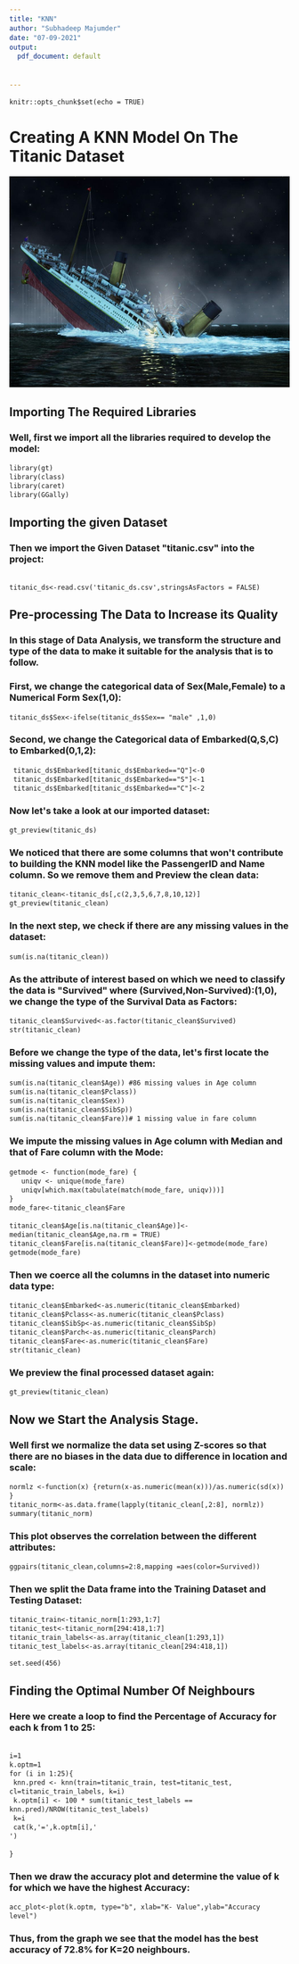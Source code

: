 ```yaml
---
title: "KNN"
author: "Subhadeep Majumder"
date: "07-09-2021"
output:
  pdf_document: default
  
  
---
```


```{r setup, include=FALSE}
knitr::opts_chunk$set(echo = TRUE)
```
# Creating A KNN Model On The Titanic Dataset

![Sinking of the Titanic](titanic.jpg)

## Importing The Required Libraries
### Well, first we import all the libraries required to develop the model:
```{r echo=TRUE,message=FALSE,warning=FALSE}
library(gt)
library(class)
library(caret)
library(GGally)

```
## Importing the given Dataset
### Then we import the Given Dataset "titanic.csv" into the project:
```{r echo=TRUE}

titanic_ds<-read.csv('titanic_ds.csv',stringsAsFactors = FALSE)
```

## Pre-processing The Data to Increase its Quality
### In this stage of Data Analysis, we transform the structure and type of the data to make it suitable for the analysis that is to follow.
### First, we change the categorical data of Sex(Male,Female) to a Numerical Form Sex(1,0): 
```{r echo=TRUE}
titanic_ds$Sex<-ifelse(titanic_ds$Sex== "male" ,1,0)
```

### Second, we change the Categorical data of Embarked(Q,S,C) to Embarked(0,1,2):
```{r echo=TRUE}
 titanic_ds$Embarked[titanic_ds$Embarked=="Q"]<-0
 titanic_ds$Embarked[titanic_ds$Embarked=="S"]<-1
 titanic_ds$Embarked[titanic_ds$Embarked=="C"]<-2
```

### Now let's take a look at our imported dataset:
```{r echo=TRUE}
gt_preview(titanic_ds)

```
### We noticed that there are some columns that won't contribute to building the KNN model like the PassengerID and Name column. So we remove them and Preview the clean data:
```{r echo=TRUE}
titanic_clean<-titanic_ds[,c(2,3,5,6,7,8,10,12)]
gt_preview(titanic_clean)
```
### In the next step, we check if there are any missing values in the dataset:
```{r echo=TRUE}
sum(is.na(titanic_clean))

```

### As the attribute of interest based on which we need to classify the data is "Survived" where (Survived,Non-Survived):(1,0), we change the type of the Survival Data as Factors:
```{r echo=TRUE}
titanic_clean$Survived<-as.factor(titanic_clean$Survived)
str(titanic_clean)
```

### Before we change the type of the data, let's first locate the missing values and impute them:
```{r echo=TRUE}
sum(is.na(titanic_clean$Age)) #86 missing values in Age column
sum(is.na(titanic_clean$Pclass))
sum(is.na(titanic_clean$Sex))
sum(is.na(titanic_clean$SibSp))
sum(is.na(titanic_clean$Fare))# 1 missing value in fare column

```

### We impute the missing values in Age column with Median and that of Fare column with the Mode:
```{r echo=TRUE}
getmode <- function(mode_fare) {
   uniqv <- unique(mode_fare)
   uniqv[which.max(tabulate(match(mode_fare, uniqv)))]
}
mode_fare<-titanic_clean$Fare

titanic_clean$Age[is.na(titanic_clean$Age)]<-median(titanic_clean$Age,na.rm = TRUE)
titanic_clean$Fare[is.na(titanic_clean$Fare)]<-getmode(mode_fare)
getmode(mode_fare)
```

### Then we coerce all the columns in the dataset into numeric data type:
```{r echo=TRUE}
titanic_clean$Embarked<-as.numeric(titanic_clean$Embarked)
titanic_clean$Pclass<-as.numeric(titanic_clean$Pclass)
titanic_clean$SibSp<-as.numeric(titanic_clean$SibSp)
titanic_clean$Parch<-as.numeric(titanic_clean$Parch)
titanic_clean$Fare<-as.numeric(titanic_clean$Fare)
str(titanic_clean)
```

### We preview the final processed dataset again:
```{r echo=TRUE}
gt_preview(titanic_clean)
```

## Now we Start the Analysis Stage.

### Well first we normalize the data set using Z-scores so that there are no biases in the data due to difference in location and scale:

```{r echo=TRUE,warning=FALSE}
normlz <-function(x) {return(x-as.numeric(mean(x)))/as.numeric(sd(x)) }
titanic_norm<-as.data.frame(lapply(titanic_clean[,2:8], normlz))
summary(titanic_norm)
```

### This plot observes the correlation between the different attributes: 
```{r echo=TRUE,warning=FALSE}
ggpairs(titanic_clean,columns=2:8,mapping =aes(color=Survived))
```

### Then we split the Data frame into the Training Dataset and Testing Dataset:

```{r echo=TRUE}
titanic_train<-titanic_norm[1:293,1:7]
titanic_test<-titanic_norm[294:418,1:7]
titanic_train_labels<-as.array(titanic_clean[1:293,1]) 
titanic_test_labels<-as.array(titanic_clean[294:418,1])
```


```{r include=FALSE}
set.seed(456)

```
## Finding the Optimal Number Of Neighbours
### Here we create a loop to find the Percentage of Accuracy for each k from 1 to 25:

```{r echo=TRUE, warning=FALSE}

i=1
k.optm=1
for (i in 1:25){
 knn.pred <- knn(train=titanic_train, test=titanic_test, cl=titanic_train_labels, k=i)
 k.optm[i] <- 100 * sum(titanic_test_labels == knn.pred)/NROW(titanic_test_labels)
 k=i
 cat(k,'=',k.optm[i],'
')

}

```

### Then we draw the accuracy plot and determine the value of k for which we have the highest Accuracy:
```{r echo=TRUE, warning=FALSE}
acc_plot<-plot(k.optm, type="b", xlab="K- Value",ylab="Accuracy level")

```


### Thus, from the graph we see that the model has the best accuracy of 72.8% for K=20 neighbours.


